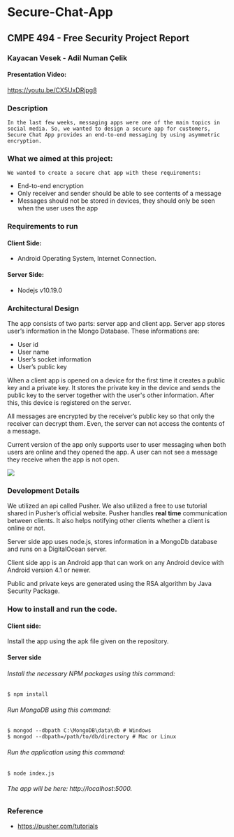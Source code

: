 # Secure-Chat-App

## CMPE 494 - Free Security Project Report
### Kayacan Vesek - Adil Numan Çelik
#### Presentation Video:
https://youtu.be/CX5UxDRjpg8
### Description
	In the last few weeks, messaging apps were one of the main topics in social media. So, we wanted to design a secure app for customers, Secure Chat App provides an end-to-end messaging by using asymmetric encryption.

### What we aimed at this project: 
	We wanted to create a secure chat app with these requirements:
- End-to-end encryption
- Only receiver and sender should be able to see contents of a message
- Messages should not be stored in devices, they should only be seen when the user uses the app


### Requirements to run
#### Client Side:
- Android Operating System, Internet Connection. 
#### Server Side:
- Nodejs v10.19.0
### Architectural Design 
The app consists of two parts: server app and client app. 
Server app stores user’s information in the Mongo Database. These informations are:
- User id
- User name
- User’s socket information
- User’s public key

When a client app is opened on a device for the first time it creates a public key and a private key. It stores the private key in the device and sends the public key to the server together with the user's other information. After this, this device is registered on the server. 

All messages are encrypted by the receiver’s public key so that only the receiver can decrypt them. Even, the server can not access the contents of a message.

Current version of the app only supports user to user messaging when both users are online and they opened the app. A user can not see a message they receive when the app is not open.

![](https://i.imgur.com/fMVyR0K.png)


### Development Details
We utilized an api called Pusher. We also utilized a free to use tutorial shared in Pusher’s official website. Pusher handles **real time** communication between clients. It also helps notifying other clients whether a client is online or not. 

Server side app uses node.js, stores information in a MongoDb database and runs on a DigitalOcean server.

Client side app is an Android app that can work on any Android device with Android version 4.1 or newer. 

Public and private keys are generated using the RSA algorithm by Java Security Package. 

### How to install and run the code.

#### Client side: 
Install the app using the apk file given on the repository. 

#### Server side
###### Install the necessary NPM packages using this command:

    $ npm install

###### Run MongoDB using this command:

    $ mongod --dbpath C:\MongoDB\data\db # Windows
    $ mongod --dbpath=/path/to/db/directory # Mac or Linux

###### Run the application using this command:

    $ node index.js

###### The app will be here: http://localhost:5000.


### Reference

- https://pusher.com/tutorials


